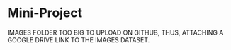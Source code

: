 # Mini-Project

IMAGES FOLDER TOO BIG TO UPLOAD ON GITHUB, THUS, ATTACHING A GOOGLE DRIVE LINK TO THE IMAGES DATASET.
